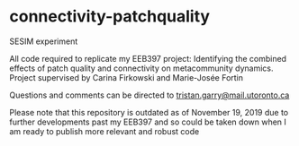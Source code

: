 # connectivity-patchquality
SESIM experiment

All code required to replicate my EEB397 project: Identifying the combined effects of patch quality and connectivity on metacommunity dynamics.
Project supervised by Carina Firkowski and Marie-Josée Fortin

Questions and comments can be directed to tristan.garry@mail.utoronto.ca

Please note that this repository is outdated as of November 19, 2019 due to further developments past my EEB397 and so could be taken down when I am ready to publish more relevant and robust code
